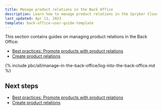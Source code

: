 ```yaml
---
title: Manage product relations in the Back Office
description: Learn how to manage product relations in the Spryker Cloud Commerce OS Back Office.
last_updated: Apr 13, 2023
template: back-office-user-guide-template
---
```


This section contains guides on managing product relations in the Back Office:

- [Best practices: Promote products with product relations](/docs/pbc/all/product-relationship-management/{{page.version}}/manage-in-the-back-office/best-practices-promote-products-with-product-relations.html)
- [Create product relations](/docs/pbc/all/product-relationship-management/{{page.version}}/manage-in-the-back-office/create-product-relations.html)


{% include pbc/all/manage-in-the-back-office/log-into-the-back-office.md %} <!-- To edit, see /_includes/pbc/all/manage-in-the-back-office/log-into-the-back-office.md -->

## Next steps

- [Best practices: Promote products with product relations](/docs/pbc/all/product-relationship-management/{{page.version}}/manage-in-the-back-office/best-practices-promote-products-with-product-relations.html)
- [Create product relations](/docs/pbc/all/product-relationship-management/{{page.version}}/manage-in-the-back-office/create-product-relations.html)

